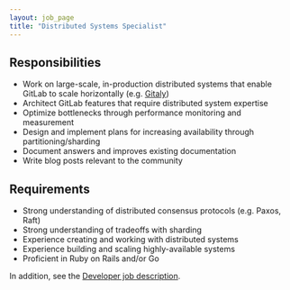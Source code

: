 ```yaml
---
layout: job_page
title: "Distributed Systems Specialist"
---
```


## Responsibilities

* Work on large-scale, in-production distributed systems that enable GitLab to scale horizontally (e.g. [Gitaly](https://gitlab.com/gitlab-org/gitaly/tree/master))
* Architect GitLab features that require distributed system expertise
* Optimize bottlenecks through performance monitoring and measurement
* Design and implement plans for increasing availability through partitioning/sharding
* Document answers and improves existing documentation
* Write blog posts relevant to the community

## Requirements

* Strong understanding of distributed consensus protocols (e.g. Paxos, Raft)
* Strong understanding of tradeoffs with sharding
* Experience creating and working with distributed systems
* Experience building and scaling highly-available systems
* Proficient in Ruby on Rails and/or Go

In addition, see the [Developer job description](/jobs/developer/).
